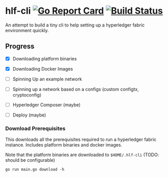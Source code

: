 # hlf-cli [![Go Report Card](https://goreportcard.com/badge/github.com/gangachris/hlf-cli)](https://goreportcard.com/report/github.com/gangachris/hlf-cli) [![Build Status](https://travis-ci.org/gangachris/hlf-cli.svg?branch=master)](https://travis-ci.org/gangachris/hlf-cli)

An attempt to build a tiny cli to help setting up a hyperledger fabric environment quickly.

## Progress

- [x] Downloading platform binaries

- [x] Downloading Docker Images

- [ ] Spinning Up an example network

- [ ] Spinning up a network based on a configs (custom configtx, cryptoconfig)

- [ ] Hyperledger Composer (maybe)

- [ ] Deploy (maybe)

### Download Prerequisites

This downloads all the prerequisites required to run a hyperledger fabric instance. Includes platform binaries and docker images.

Note that the platform binaries are downloaded to `$HOME/.hlf-cli` (TODO: should be configurable)

```
go run main.go download -h
```
